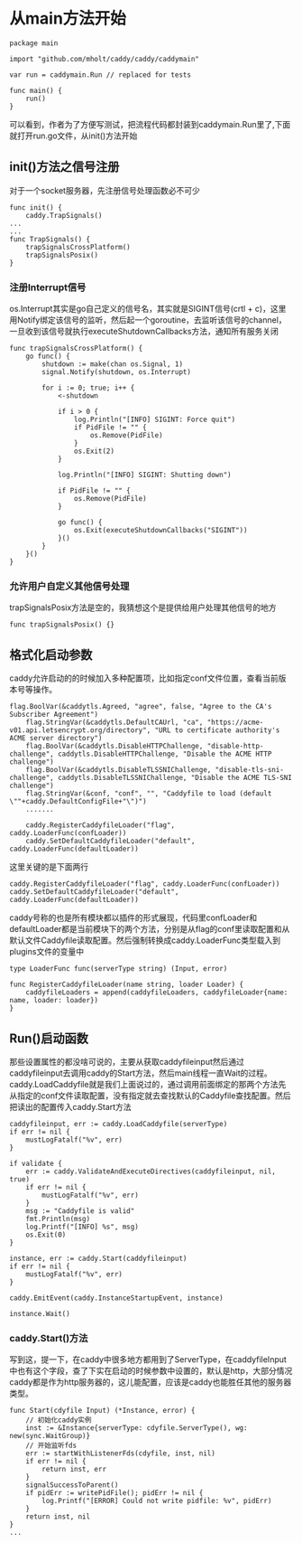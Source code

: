 # 从main方法开始
```
package main

import "github.com/mholt/caddy/caddy/caddymain"

var run = caddymain.Run // replaced for tests

func main() {
	run()
}
```
可以看到，作者为了方便写测试，把流程代码都封装到caddymain.Run里了,下面就打开run.go文件，从init()方法开始

## init()方法之信号注册
对于一个socket服务器，先注册信号处理函数必不可少
```
func init() {
	caddy.TrapSignals()
...
...
func TrapSignals() {
	trapSignalsCrossPlatform()
	trapSignalsPosix()
}
```

### 注册Interrupt信号
os.Interrupt其实是go自己定义的信号名，其实就是SIGINT信号(crtl + c)，这里用Notify绑定该信号的监听，然后起一个goroutine，去监听该信号的channel，一旦收到该信号就执行executeShutdownCallbacks方法，通知所有服务关闭
```
func trapSignalsCrossPlatform() {
	go func() {
		shutdown := make(chan os.Signal, 1)
		signal.Notify(shutdown, os.Interrupt)

		for i := 0; true; i++ {
			<-shutdown

			if i > 0 {
				log.Println("[INFO] SIGINT: Force quit")
				if PidFile != "" {
					os.Remove(PidFile)
				}
				os.Exit(2)
			}

			log.Println("[INFO] SIGINT: Shutting down")

			if PidFile != "" {
				os.Remove(PidFile)
			}

			go func() {
				os.Exit(executeShutdownCallbacks("SIGINT"))
			}()
		}
	}()
}
```

### 允许用户自定义其他信号处理
trapSignalsPosix方法是空的，我猜想这个是提供给用户处理其他信号的地方
```
func trapSignalsPosix() {}
```

## 格式化启动参数
caddy允许启动的的时候加入多种配置项，比如指定conf文件位置，查看当前版本号等操作。
```
flag.BoolVar(&caddytls.Agreed, "agree", false, "Agree to the CA's Subscriber Agreement")
	flag.StringVar(&caddytls.DefaultCAUrl, "ca", "https://acme-v01.api.letsencrypt.org/directory", "URL to certificate authority's ACME server directory")
	flag.BoolVar(&caddytls.DisableHTTPChallenge, "disable-http-challenge", caddytls.DisableHTTPChallenge, "Disable the ACME HTTP challenge")
	flag.BoolVar(&caddytls.DisableTLSSNIChallenge, "disable-tls-sni-challenge", caddytls.DisableTLSSNIChallenge, "Disable the ACME TLS-SNI challenge")
	flag.StringVar(&conf, "conf", "", "Caddyfile to load (default \""+caddy.DefaultConfigFile+"\")")
	.......
	
	caddy.RegisterCaddyfileLoader("flag", caddy.LoaderFunc(confLoader))
	caddy.SetDefaultCaddyfileLoader("default", caddy.LoaderFunc(defaultLoader))
```
这里关键的是下面两行
```
caddy.RegisterCaddyfileLoader("flag", caddy.LoaderFunc(confLoader))
caddy.SetDefaultCaddyfileLoader("default", caddy.LoaderFunc(defaultLoader))
```
caddy号称的也是所有模块都以插件的形式展现，代码里confLoader和defaultLoader都是当前模块下的两个方法，分别是从flag的conf里读取配置和从默认文件Caddyfile读取配置。然后强制转换成caddy.LoaderFunc类型载入到plugins文件的变量中
```
type LoaderFunc func(serverType string) (Input, error)

func RegisterCaddyfileLoader(name string, loader Loader) {
	caddyfileLoaders = append(caddyfileLoaders, caddyfileLoader{name: name, loader: loader})
}

```
## Run()启动函数
那些设置属性的都没啥可说的，主要从获取caddyfileinput然后通过caddyfileinput去调用caddy的Start方法，然后main线程一直Wait的过程。caddy.LoadCaddyfile就是我们上面说过的，通过调用前面绑定的那两个方法先从指定的conf文件读取配置，没有指定就去查找默认的Caddyfile查找配置。然后把读出的配置传入caddy.Start方法
```
caddyfileinput, err := caddy.LoadCaddyfile(serverType)
if err != nil {
	mustLogFatalf("%v", err)
}

if validate {
	err := caddy.ValidateAndExecuteDirectives(caddyfileinput, nil, true)
	if err != nil {
		mustLogFatalf("%v", err)
	}
	msg := "Caddyfile is valid"
	fmt.Println(msg)
	log.Printf("[INFO] %s", msg)
	os.Exit(0)
}

instance, err := caddy.Start(caddyfileinput)
if err != nil {
	mustLogFatalf("%v", err)
}

caddy.EmitEvent(caddy.InstanceStartupEvent, instance)

instance.Wait()
```

### caddy.Start()方法
写到这，提一下，在caddy中很多地方都用到了ServerType，在caddyfileInput中也有这个字段，查了下实在启动的时候参数中设置的，默认是http，大部分情况caddy都是作为http服务器的，这儿能配置，应该是caddy也能胜任其他的服务器类型。

```
func Start(cdyfile Input) (*Instance, error) {
    // 初始化caddy实例
	inst := &Instance{serverType: cdyfile.ServerType(), wg: new(sync.WaitGroup)}
	// 开始监听fds
	err := startWithListenerFds(cdyfile, inst, nil)
	if err != nil {
		return inst, err
	}
	signalSuccessToParent()
	if pidErr := writePidFile(); pidErr != nil {
		log.Printf("[ERROR] Could not write pidfile: %v", pidErr)
	}
	return inst, nil
}
...

```
